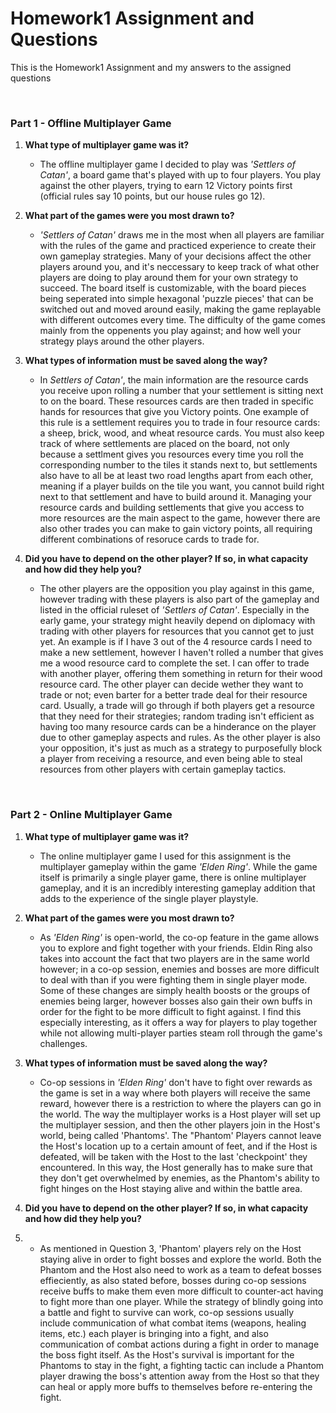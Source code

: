 # Homework1 Assignment and Questions

This is the Homework1 Assignment and my answers to the assigned questions

<br>

### Part 1 - Offline Multiplayer Game

1. **What type of multiplayer game was it?**

    - The offline multiplayer game I decided to play was <i>'Settlers of Catan'</i>, a board game that's played with up to four players. You play against the other players, trying to earn 12 Victory points first (official rules say 10 points, but our house rules go 12).

2. **What part of the games were you most drawn to?**

    - <i>'Settlers of Catan'</i> draws me in the most when all players are familiar with the rules of the game and practiced experience to create their own gameplay strategies. Many of your decisions affect the other players around you, and it's neccessary to keep track of what other players are doing to play around them for your own strategy to succeed. The board itself is customizable, with the board pieces being seperated into simple hexagonal 'puzzle pieces' that can be switched out and moved around easily, making the game replayable with different outcomes every time. The difficulty of the game comes mainly from the oppenents you play against; and how well your strategy plays around the other players.

3. **What types of information must be saved along the way?**

    - In <i>Settlers of Catan'</i>, the main information are the resource cards you receive upon rolling a number that your settlement is sitting next to on the board. These resources cards are then traded in specific hands for resources that give you Victory points. One example of this rule is a settlement requires you to trade in four resource cards: a sheep, brick, wood, and wheat resource cards. You must also keep track of where settlements are placed on the board, not only because a settlment gives you resources every time you roll the corresponding number to the tiles it stands next to, but settlements also have to all be at least two road lengths apart from each other, meaning if a player builds on the tile you want, you cannot build right next to that settlement and have to build around it. Managing your resource cards and building settlements that give you access to more resources are the main aspect to the game, however there are also other trades you can make to gain victory points, all requiring different combinations of resoruce cards to trade for. 

4. **Did you have to depend on the other player?  If so, in what capacity and how did they help you?**

    - The other players are the opposition you play against in this game, however trading with these players is also part of the gameplay and listed in the official ruleset of <i>'Settlers of Catan'</i>. Especially in the early game, your strategy might heavily depend on diplomacy with trading with other players for resources that you cannot get to just yet. An example is if I have 3 out of the 4 resource cards I need to make a new settlement, however I haven't rolled a number that gives me a wood resource card to complete the set. I can offer to trade with another player, offering them something in return for their wood resource card. The other player can decide wether they want to trade or not; even barter for a better trade deal for their resource card. Usually, a trade will go through if both players get a resource that they need for their strategies; random trading isn't efficient as having too many resource cards can be a hinderance on the player due to other gameplay aspects and rules. As the other player is also your opposition, it's just as much as a strategy to purposefully block a player from receiving a resource, and even being able to steal resources from other players with certain gameplay tactics.
  
<br>

### Part 2 - Online Multiplayer Game

1. **What type of multiplayer game was it?**

    - The online multiplayer game I used for this assignment is the multiplayer gameplay within the game <i>'Elden Ring'</i>. While the game itself is primarily a single player game, there is online multiplayer gameplay, and it is an incredibly interesting gameplay addition that adds to the experience of the single player playstyle.

2. **What part of the games were you most drawn to?**

    - As <i>'Elden Ring'</i> is open-world, the co-op feature in the game allows you to explore and fight together with your friends. Eldin Ring also takes into account the fact that two players are in the same world however; in a co-op session, enemies and bosses are more difficult to deal with than if you were fighting them in single player mode. Some of these changes are simply health boosts or the groups of enemies being larger, however bosses also gain their own buffs in order for the fight to be more difficult to fight against. I find this especially interesting, as it offers a way for players to play together while not allowing multi-player parties steam roll through the game's challenges. 

3. **What types of information must be saved along the way?**

    - Co-op sessions in <i>'Elden Ring'</i> don't have to fight over rewards as the game is set in a way where both players will receive the same reward, however there is a restriction to where the players can go in the world. The way the multiplayer works is a Host player will set up the multiplayer session, and then the other players join in the Host's world, being called 'Phantoms'. The "Phantom' Players cannot leave the Host's location up to a certain amount of feet, and if the Host is defeated, will be taken with the Host to the last 'checkpoint' they encountered. In this way, the Host generally has to make sure that they don't get overwhelmed by enemies, as the Phantom's ability to fight hinges on the Host staying alive and within the battle area.

4. **Did you have to depend on the other player?  If so, in what capacity and how did they help you?**
5. 
    - As mentioned in Question 3, 'Phantom' players rely on the Host staying alive in order to fight bosses and explore the world. Both the Phantom and the Host also need to work as a team to defeat bosses effieciently, as also stated before, bosses during co-op sessions receive buffs to make them even more difficult to counter-act having to fight more than one player. While the strategy of blindly going into a battle and fight to survive can work, co-op sessions usually include communication of what combat items (weapons, healing items, etc.) each player is bringing into a fight, and also communication of combat actions during a fight in order to manage the boss fight itself. As the Host's survival is important for the Phantoms to stay in the fight, a fighting tactic can include a Phantom player drawing the boss's attention away from the Host so that they can heal or apply more buffs to themselves before re-entering the fight.  
